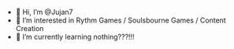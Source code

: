 - 👋 Hi, I’m @Jujan7
- 👀 I’m interested in Rythm Games / Soulsbourne Games / Content Creation
- 🌱 I’m currently learning nothing???!!!

<!---
Jujan77/Jujan77 is a ✨ special ✨ repository because its `README.md` (this file) appears on your GitHub profile.
You can click the Preview link to take a look at your changes.
--->

